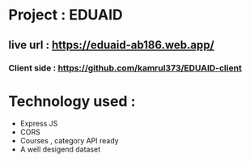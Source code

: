 # Project : EDUAID
## live url : https://eduaid-ab186.web.app/
### Client side : https://github.com/kamrul373/EDUAID-client

# Technology used : 
* Express JS
* CORS
* Courses , category API ready 
* A well desigend dataset 
